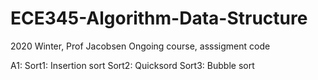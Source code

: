 # ECE345-Algorithm-Data-Structure
2020 Winter, Prof Jacobsen
Ongoing course, asssigment code

A1: 
  Sort1: Insertion sort
  Sort2: Quicksord
  Sort3: Bubble sort
